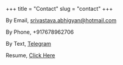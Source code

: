 +++
title = "Contact"
slug = "contact"
+++

By Email, srivastava.abhigyan@hotmail.com

By Phone, +917678962706

By Text, [Telegram](https://t.me/Abhi_7880)

Resume, [Click Here](https://drive.google.com/file/d/1cGVp3R-6S-YSxXKZgUX2w-lyOo3_CE95/view?usp=sharing)